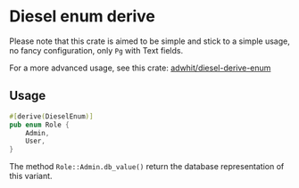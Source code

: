 # Diesel enum derive

Please note that this crate is aimed to be simple and stick to a simple usage, no fancy configuration, only `Pg` with Text fields.

For a more advanced usage, see this crate: [adwhit/diesel-derive-enum](https://github.com/adwhit/diesel-derive-enum)

## Usage

```rust
#[derive(DieselEnum)]
pub enum Role {
    Admin,
    User,
}
```

The method `Role::Admin.db_value()` return the database representation of this variant.
